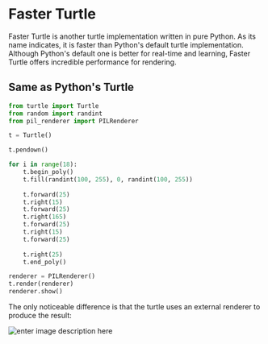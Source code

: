 # Faster Turtle
Faster Turtle is another turtle implementation written in pure Python. As its name indicates, it is faster than Python's default turtle implementation. Although Python's default one is better for real-time and learning, Faster Turtle offers incredible performance for rendering.

## Same as Python's Turtle
```Python
from turtle import Turtle
from random import randint
from pil_renderer import PILRenderer

t = Turtle()

t.pendown()

for i in range(18):
    t.begin_poly()
    t.fill(randint(100, 255), 0, randint(100, 255))
  
    t.forward(25)
    t.right(15)
    t.forward(25)
    t.right(165)
    t.forward(25)
    t.right(15)
    t.forward(25)
    
    t.right(25)
    t.end_poly()

renderer = PILRenderer()
t.render(renderer)
renderer.show()
```

The only noticeable difference is that the turtle uses an external renderer to produce the result:

![enter image description here](https://raw.githubusercontent.com/LavaAfterburner/Faster-Turtle/master/Example%20Images/E2.png)
